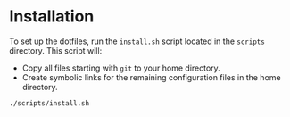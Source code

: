 # Installation


To set up the dotfiles, run the `install.sh` script located in the `scripts` directory. This script will:

- Copy all files starting with `git` to your home directory.
- Create symbolic links for the remaining configuration files in the home directory.

```bash
./scripts/install.sh
```
